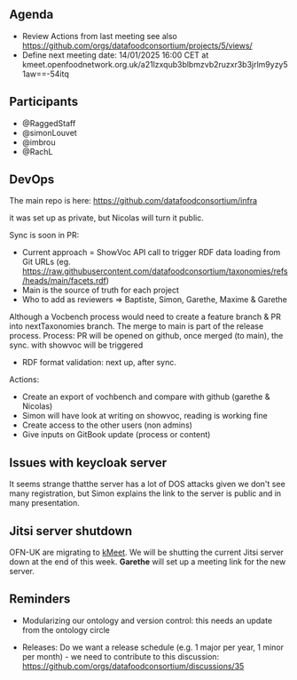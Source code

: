 ## Agenda

- Review Actions from last meeting see also https://github.com/orgs/datafoodconsortium/projects/5/views/
- Define next meeting date: 14/01/2025 16:00 CET at kmeet.openfoodnetwork.org.uk/a21lzxqub3blbmzvb2ruzxr3b3jrlm9yzy51aw==-54itq

## Participants

- @RaggedStaff
- @simonLouvet
- @imbrou
- @RachL

## DevOps

The main repo is here: https://github.com/datafoodconsortium/infra

it was set up as private, but Nicolas will turn it public.

Sync is soon in PR:

- Current approach = ShowVoc API call to trigger RDF data loading from Git URLs (eg. https://raw.githubusercontent.com/datafoodconsortium/taxonomies/refs/heads/main/facets.rdf)
- Main is the source of truth for each project
- Who to add as reviewers => Baptiste, Simon, Garethe, Maxime & Garethe
  
Although a Vocbench process would need to create a feature branch & PR into nextTaxonomies branch. The merge to main is part of the release process.
Process: PR will be opened on github, once merged (to main), the sync. with showvoc will be triggered

- RDF format validation: next up, after sync.


Actions: 
- Create an export of vochbench and compare with github (garethe & Nicolas)
- Simon will have look at writing on showvoc, reading is working fine
- Create access to the other users (non admins)
- Give inputs on GitBook update (process or content)

## Issues with keycloak server

It seems strange thatthe server has a lot of DOS attacks given we don't see many registration, but Simon explains the link to the server is public and in many presentation.

## Jitsi server shutdown

OFN-UK are migrating to [kMeet](https://kmeet.openfoodnetwork.org.uk/). We will be shutting the current Jitsi server down at the end of this week. **Garethe** will set up a meeting link for the new server.


## Reminders

- Modularizing our ontology and version control: this needs an update from the ontology circle

- Releases: Do we want a release schedule (e.g. 1 major per year, 1 minor per month) - we need to contribute to this discussion: https://github.com/orgs/datafoodconsortium/discussions/35

